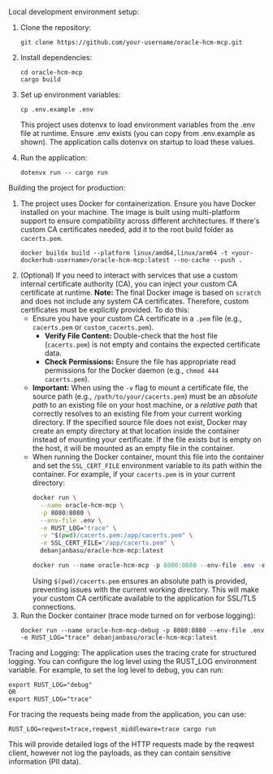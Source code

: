 Local development environment setup:

1. Clone the repository:

   ```
   git clone https://github.com/your-username/oracle-hcm-mcp.git
   ```

2. Install dependencies:

   ```
   cd oracle-hcm-mcp
   cargo build
   ```

3. Set up environment variables:

   ```
   cp .env.example .env
   ```

   This project uses dotenvx to load environment variables from the .env file at runtime. Ensure .env exists (you can copy from .env.example as shown). The application calls dotenvx on startup to load these values.

4. Run the application:
   ```
   dotenvx run -- cargo run
   ```

Building the project for production:

1. The project uses Docker for containerization. Ensure you have Docker installed on your machine. The image is built using multi-platform support to ensure compatibility across different architectures. If there's custom CA certificates needed, add it to the root build folder as `cacerts.pem`.
   ```
   docker buildx build --platform linux/amd64,linux/arm64 -t <your-dockerhub-username>/oracle-hcm-mcp:latest --no-cache --push .
   ```
2. (Optional) If you need to interact with services that use a custom internal certificate authority (CA), you can inject your custom CA certificate at runtime.
   **Note:** The final Docker image is based on `scratch` and does not include any system CA certificates. Therefore, custom certificates must be explicitly provided.
   To do this:
   - Ensure you have your custom CA certificate in a `.pem` file (e.g., `cacerts.pem` or `custom_cacerts.pem`).
     - **Verify File Content:** Double-check that the host file (`cacerts.pem`) is not empty and contains the expected certificate data.
     - **Check Permissions:** Ensure the file has appropriate read permissions for the Docker daemon (e.g., `chmod 444 cacerts.pem`).
   - **Important:** When using the `-v` flag to mount a certificate file, the source path (e.g., `/path/to/your/cacerts.pem`) must be an *absolute path* to an existing file on your host machine, or a *relative path* that correctly resolves to an existing file from your current working directory. If the specified source file does not exist, Docker may create an empty directory at that location inside the container instead of mounting your certificate. If the file exists but is empty on the host, it will be mounted as an empty file in the container.
   - When running the Docker container, mount this file into the container and set the `SSL_CERT_FILE` environment variable to its path within the container. For example, if your `cacerts.pem` is in your current directory:
     ```bash
     docker run \
       --name oracle-hcm-mcp \
       -p 8080:8080 \
       --env-file .env \
       -e RUST_LOG="trace" \
       -v "$(pwd)/cacerts.pem:/app/cacerts.pem" \
       -e SSL_CERT_FILE="/app/cacerts.pem" \
       debanjanbasu/oracle-hcm-mcp:latest
     ```
     ```powershell
     docker run --name oracle-hcm-mcp -p 8080:8080 --env-file .env -e 'RUST_LOG=trace' --mount "type=bind,source=$($PWD.Path)\cacerts.pem,target=/app/cacerts.pem,readonly" -e 'SSL_CERT_FILE=/app/cacerts.pem' debanjanbasu/oracle-hcm-mcp:latest
     ```
     Using `$(pwd)/cacerts.pem` ensures an absolute path is provided, preventing issues with the current working directory. This will make your custom CA certificate available to the application for SSL/TLS connections.
3. Run the Docker container (trace mode turned on for verbose logging):
   ```
   docker run --name oracle-hcm-mcp-debug -p 8080:8080 --env-file .env -e RUST_LOG="trace" debanjanbasu/oracle-hcm-mcp:latest
   ```

Tracing and Logging:
The application uses the tracing crate for structured logging. You can configure the log level using the RUST_LOG environment variable. For example, to set the log level to debug, you can run:
```
export RUST_LOG="debug"
OR
export RUST_LOG="trace"
```

For tracing the requests being made from the application, you can use:
```
RUST_LOG=reqwest=trace,reqwest_middleware=trace cargo run
```
This will provide detailed logs of the HTTP requests made by the reqwest client, however not log the payloads, as they can contain sensitive information (PII data).